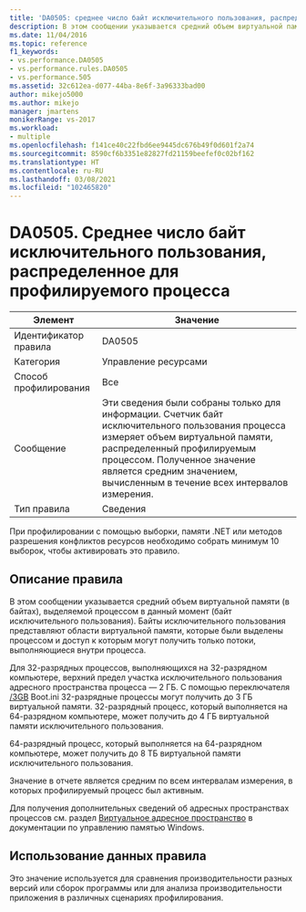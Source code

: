 ```yaml
---
title: 'DA0505: среднее число байт исключительного пользования, распределенное для профилируемого процесса | Документация Майкрософт'
description: В этом сообщении указывается средний объем виртуальной памяти (в байтах), выделяемой процессом в данный момент (байт исключительного пользования).
ms.date: 11/04/2016
ms.topic: reference
f1_keywords:
- vs.performance.DA0505
- vs.performance.rules.DA0505
- vs.performance.505
ms.assetid: 32c612ea-d077-44ba-8e6f-3a96333bad00
author: mikejo5000
ms.author: mikejo
manager: jmartens
monikerRange: vs-2017
ms.workload:
- multiple
ms.openlocfilehash: f141ce40c22fbd6ee9445dc676b49f0d601f2a74
ms.sourcegitcommit: 8590cf6b3351e82827fd21159beefef0c02bf162
ms.translationtype: HT
ms.contentlocale: ru-RU
ms.lasthandoff: 03/08/2021
ms.locfileid: "102465820"
---
```

# <a name="da0505-average-private-bytes-allocated-for-the-process-being-profiled"></a>DA0505. Среднее число байт исключительного пользования, распределенное для профилируемого процесса

|Элемент|Значение|
|-|-|
|Идентификатор правила|DA0505|
|Категория|Управление ресурсами|
|Способ профилирования|Все|
|Сообщение|Эти сведения были собраны только для информации. Cчетчик байт исключительного пользования процесса измеряет объем виртуальной памяти, распределенный профилируемым процессом. Полученное значение является средним значением, вычисленным в течение всех интервалов измерения.|
|Тип правила|Сведения|

 При профилировании с помощью выборки, памяти .NET или методов разрешения конфликтов ресурсов необходимо собрать минимум 10 выборок, чтобы активировать это правило.

## <a name="rule-description"></a>Описание правила
 В этом сообщении указывается средний объем виртуальной памяти (в байтах), выделяемой процессом в данный момент (байт исключительного пользования). Байты исключительного пользования представляют области виртуальной памяти, которые были выделены процессом и доступ к которым могут получить только потоки, выполняющиеся внутри процесса.

 Для 32-разрядных процессов, выполняющихся на 32-разрядном компьютере, верхний предел участка исключительного пользования адресного пространства процесса — 2 ГБ. С помощью переключателя [/3GB](https://support.microsoft.com/help/833721/available-switch-options-for-the-windows-xp-and-the-windows-server-200) Boot.ini 32-разрядные процессы могут получить до 3 ГБ виртуальной памяти. 32-разрядный процесс, который выполняется на 64-разрядном компьютере, может получить до 4 ГБ виртуальной памяти исключительного пользования.

 64-разрядный процесс, который выполняется на 64-разрядном компьютере, может получить до 8 ТБ виртуальной памяти исключительного пользования.

 Значение в отчете является средним по всем интервалам измерения, в которых профилируемый процесс был активным.

 Для получения дополнительных сведений об адресных пространствах процессов см. раздел [Виртуальное адресное пространство](/windows/win32/memory/virtual-address-space) в документации по управлению памятью Windows.

## <a name="how-to-use-rule-data"></a>Использование данных правила
 Это значение используется для сравнения производительности разных версий или сборок программы или для анализа производительности приложения в различных сценариях профилирования.
